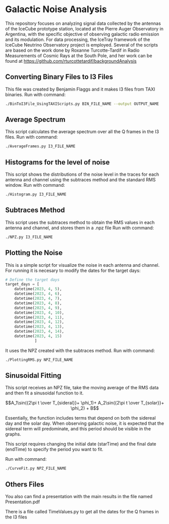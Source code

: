 # Galactic Noise Analysis

This repository focuses on analyzing signal data collected by the antennas of the IceCube prototype station, located at the Pierre Auger Observatory in Argentina, with the specific objective of observing galactic radio emission and its modulation. For data processing, the IceTray framework of the IceCube Neutrino Observatory project is employed.
Several of the scripts are based on the work done by Roxanne Turcotte-Tardif in Radio Measurements of Cosmic Rays at the South Pole, and her work can be found at  https://github.com/rturcottetardif/backgroundAnalysis 

## Converting Binary Files to I3 Files 
This file was created by Benjamin Flaggs and it makes I3 files from TAXI binaries.
Run with command:
```Bash
./BinToI3File_UsingTAXIScripts.py BIN_FILE_NAME --output OUTPUT_NAME
```
## Average Spectrum 
This script calculates the average spectrum over all the Q frames in the I3 files.
Run with command:
```Bash
./AverageFrames.py I3_FILE_NAME
```
## Histograms for the level of noise 
This script shows the distributions of the noise level in the traces for each antenna and channel using the subtraces method and the standard RMS window.
Run with command:
```Bash
./Histogram.py I3_FILE_NAME
```
## Subtraces Method 
This script uses the subtraces method to obtain the RMS values in each antenna and channel, and stores them in a .npz file
Run with command:
```Bash
./NPZ.py I3_FILE_NAME
```
## Plotting the Noise 
This is a simple script for visualize the noise in each antenna and channel.  
For running it is necesary to modify the dates for the target days: 
```Python
# Define the target days
target_days = [
    datetime(2023, 4, 5),
    datetime(2023, 4, 6),
    datetime(2023, 4, 7),
    datetime(2023, 4, 8),
    datetime(2023, 4, 9),
    datetime(2023, 4, 10),
    datetime(2023, 4, 11),
    datetime(2023, 4, 12),
    datetime(2023, 4, 13),
    datetime(2023, 4, 14),
    datetime(2023, 4, 15)
             ]
```
It uses the NPZ created with the subtraces method. 
Run with command: 
```Bash
./PlottingRMS.py NPZ_FILE_NAME
```
## Sinusoidal Fitting 

This script receives an NPZ file, take the moving average of the RMS data and then fit a sinusoidal function to it. 

$$A_1\sin({2\pi t \over T_{sideral}}+ \phi_1)+ A_2\sin({2\pi t \over T_{solar}}+ \phi_2) + B$$

Essentially, the function includes terms that depend on both the sidereal day and the solar day. When observing galactic noise, it is expected that the sidereal term will predominate, and this period should be visible in the graphs.

This script requires changing the initial date (starTime) and the final date (endTime) to specify the period you want to fit. 

Run with command: 
```Bash
./CurveFit.py NPZ_FILE_NAME
```

## Others Files 

You also can find a presentation with the main results in the file named Presentation.pdf

There is a file called TimeValues.py to get all the dates for the Q frames in the I3 files 



